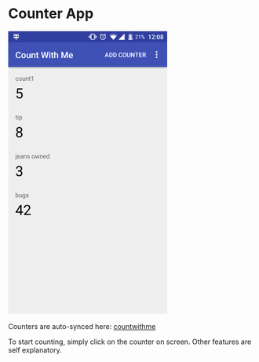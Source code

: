# Counter App

<img src="screenshot1.png" width="324px">

Counters are auto-synced here: [countwithme](https://countwithme-37c5e.firebaseio.com/)

To start counting, simply click on the counter on screen. Other features are self explanatory.